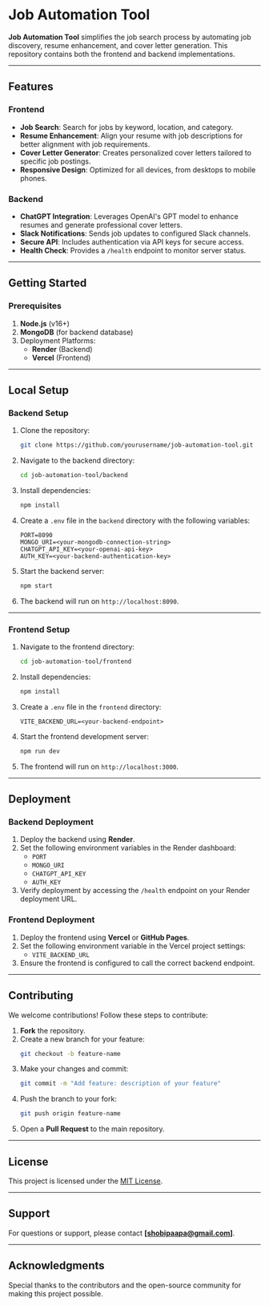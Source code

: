 # Job Automation Tool

**Job Automation Tool** simplifies the job search process by automating job discovery, resume enhancement, and cover letter generation. This repository contains both the frontend and backend implementations.

---

## Features

### **Frontend**
- **Job Search**: Search for jobs by keyword, location, and category.
- **Resume Enhancement**: Align your resume with job descriptions for better alignment with job requirements.
- **Cover Letter Generator**: Creates personalized cover letters tailored to specific job postings.
- **Responsive Design**: Optimized for all devices, from desktops to mobile phones.

### **Backend**
- **ChatGPT Integration**: Leverages OpenAI's GPT model to enhance resumes and generate professional cover letters.
- **Slack Notifications**: Sends job updates to configured Slack channels.
- **Secure API**: Includes authentication via API keys for secure access.
- **Health Check**: Provides a `/health` endpoint to monitor server status.

---

## Getting Started

### **Prerequisites**
1. **Node.js** (v16+)
2. **MongoDB** (for backend database)
3. Deployment Platforms:
   - **Render** (Backend)
   - **Vercel** (Frontend)

---

## Local Setup

### **Backend Setup**
1. Clone the repository:
   ```bash
   git clone https://github.com/yourusername/job-automation-tool.git
   ```
2. Navigate to the backend directory:
   ```bash
   cd job-automation-tool/backend
   ```
3. Install dependencies:
   ```bash
   npm install
   ```
4. Create a `.env` file in the `backend` directory with the following variables:
   ```env
   PORT=8090
   MONGO_URI=<your-mongodb-connection-string>
   CHATGPT_API_KEY=<your-openai-api-key>
   AUTH_KEY=<your-backend-authentication-key>
   ```
5. Start the backend server:
   ```bash
   npm start
   ```
6. The backend will run on `http://localhost:8090`.

---

### **Frontend Setup**
1. Navigate to the frontend directory:
   ```bash
   cd job-automation-tool/frontend
   ```
2. Install dependencies:
   ```bash
   npm install
   ```
3. Create a `.env` file in the `frontend` directory:
   ```env
   VITE_BACKEND_URL=<your-backend-endpoint>
   ```
4. Start the frontend development server:
   ```bash
   npm run dev
   ```
5. The frontend will run on `http://localhost:3000`.

---

## Deployment

### **Backend Deployment**
1. Deploy the backend using **Render**.
2. Set the following environment variables in the Render dashboard:
   - `PORT`
   - `MONGO_URI`
   - `CHATGPT_API_KEY`
   - `AUTH_KEY`
3. Verify deployment by accessing the `/health` endpoint on your Render deployment URL.

### **Frontend Deployment**
1. Deploy the frontend using **Vercel** or **GitHub Pages**.
2. Set the following environment variable in the Vercel project settings:
   - `VITE_BACKEND_URL`
3. Ensure the frontend is configured to call the correct backend endpoint.

---

## Contributing

We welcome contributions! Follow these steps to contribute:

1. **Fork** the repository.
2. Create a new branch for your feature:
   ```bash
   git checkout -b feature-name
   ```
3. Make your changes and commit:
   ```bash
   git commit -m "Add feature: description of your feature"
   ```
4. Push the branch to your fork:
   ```bash
   git push origin feature-name
   ```
5. Open a **Pull Request** to the main repository.

---

## License

This project is licensed under the [MIT License](LICENSE).

---

## Support

For questions or support, please contact **[shobipaapa@gmail.com]**.

---

## Acknowledgments

Special thanks to the contributors and the open-source community for making this project possible.
